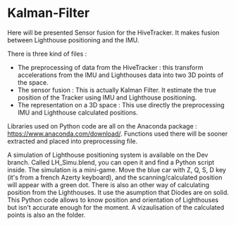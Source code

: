 # Kalman-Filter

Here will be presented Sensor fusion for the HiveTracker. It makes fusion between Lighthouse positioning and the IMU.

There is three kind of files :
  - The preprocessing of data from the HiveTracker : this transform accelerations from the IMU and Lighthouses data into two 3D points of the space.
  - The sensor fusion : This is actually Kalman Filter. It estimate the true position of the Tracker using IMU and Lighthouse positioning.
  - The representation on a 3D space : This use directly the preprocessing IMU and Lighthouse calculated positions.
  
  Libraries used on Python code are all on the Anaconda package : https://www.anaconda.com/download/. Functions used there will be sooner extracted and placed into preprocessing file.
  
  A simulation of Lighthouse positioning system is available on the Dev branch. Called LH_Simu.blend, you can open it and find a Python script inside. The simulation is a mini-game. Move the blue car with Z, Q, S, D key (it's from a french Azerty keyboard), and the scanning/calculated position will appear with a green dot.
  There is also an other way of calculating position from the Lighthouses. It use the asumption that Diodes are on solid. This Python code allows to know position and orientation of Lighthouses but isn't accurate enough for the moment. A vizaulisation of the calculated points is also an the folder.


